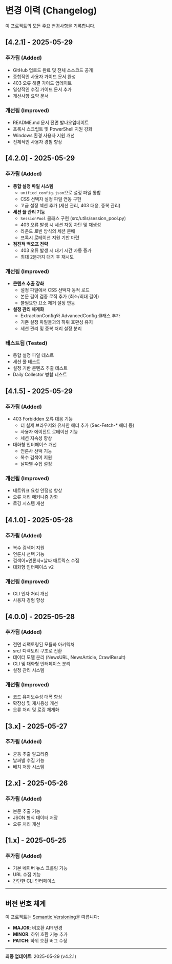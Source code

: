 # 변경 이력 (Changelog)

이 프로젝트의 모든 주요 변경사항을 기록합니다.

## [4.2.1] - 2025-05-29

### 추가됨 (Added)
- GitHub 업로드 완료 및 전체 소스코드 공개
- 종합적인 사용자 가이드 문서 완성
- 403 오류 해결 가이드 업데이트
- 일상적인 수집 가이드 문서 추가
- 개선사항 요약 문서

### 개선됨 (Improved)
- README.md 문서 전면 발나오업데이트
- 프록시 스크립트 및 PowerShell 지원 강화
- Windows 환경 사용자 지원 개선
- 전체적인 사용자 경험 향상

## [4.2.0] - 2025-05-29

### 추가됨 (Added)
- **통합 설정 파일 시스템**
  - `unified_config.json`으로 설정 파일 통합
  - CSS 선택자 설정 파일 연동 구현
  - 고급 설정 섹션 추가 (세션 관리, 403 대응, 중복 관리)
- **세션 풀 관리 기능**
  - `SessionPool` 클래스 구현 (src/utils/session_pool.py)
  - 403 오류 발생 시 세션 자동 차단 및 재생성
  - 라운드 로빈 방식의 세션 분배
  - 프록시 로테이션 지원 기반 마련
- **점진적 백오프 전략**
  - 403 오류 발생 시 대기 시간 자동 증가
  - 최대 2분까지 대기 후 재시도

### 개선됨 (Improved)
- **콘텐츠 추출 강화**
  - 설정 파일에서 CSS 선택자 동적 로드
  - 본문 길이 검증 로직 추가 (최소/최대 길이)
  - 불필요한 요소 제거 설정 연동
- **설정 관리 체계화**
  - ExtractionConfig와 AdvancedConfig 클래스 추가
  - 기존 설정 파일들과의 하위 호환성 유지
  - 세션 관리 및 중복 처리 설정 분리

### 테스트됨 (Tested)
- 통합 설정 파일 테스트
- 세션 풀 테스트
- 설정 기반 콘텐츠 추출 테스트
- Daily Collector 병합 테스트

## [4.1.5] - 2025-05-29

### 추가됨 (Added)
- 403 Forbidden 오류 대응 기능
  - 더 실제 브라우저와 유사한 헤더 추가 (Sec-Fetch-* 헤더 등)
  - 사용자 에이전트 로테이션 기능
  - 세션 지속성 향상
- 대화형 인터페이스 개선
  - 언론사 선택 기능
  - 복수 검색어 지원
  - 날짜별 수집 설정

### 개선됨 (Improved)
- 네트워크 요청 안정성 향상
- 오류 처리 메커니즘 강화
- 로깅 시스템 개선

## [4.1.0] - 2025-05-28

### 추가됨 (Added)
- 복수 검색어 지원
- 언론사 선택 기능
- 검색어×언론사×날짜 매트릭스 수집
- 대화형 인터페이스 v2

### 개선됨 (Improved)
- CLI 인자 처리 개선
- 사용자 경험 향상

## [4.0.0] - 2025-05-28

### 추가됨 (Added)
- 전면 리팩토링된 모듈화 아키텍처
- src/ 디렉토리 구조로 전환
- 데이터 모델 분리 (NewsURL, NewsArticle, CrawlResult)
- CLI 및 대화형 인터페이스 분리
- 설정 관리 시스템

### 개선됨 (Improved)
- 코드 유지보수성 대폭 향상
- 확장성 및 재사용성 개선
- 오류 처리 및 로깅 체계화

## [3.x] - 2025-05-27

### 추가됨 (Added)
- 균등 추출 알고리즘
- 날짜별 수집 기능
- 배치 저장 시스템

## [2.x] - 2025-05-26

### 추가됨 (Added)
- 본문 추출 기능
- JSON 형식 데이터 저장
- 오류 처리 개선

## [1.x] - 2025-05-25

### 추가됨 (Added)
- 기본 네이버 뉴스 크롤링 기능
- URL 수집 기능
- 간단한 CLI 인터페이스

---

## 버전 번호 체계

이 프로젝트는 [Semantic Versioning](https://semver.org/)을 따릅니다:

- **MAJOR**: 비호환 API 변경
- **MINOR**: 하위 호환 기능 추가
- **PATCH**: 하위 호환 버그 수정

---

**최종 업데이트**: 2025-05-29 (v4.2.1)